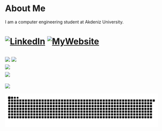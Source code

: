 # About Me
I am a computer engineering student at Akdeniz University. 
# [![LinkedIn](https://img.shields.io/badge/LinkedIn-%230077B5.svg?logo=linkedin&logoColor=white)](https://linkedin.com/in/efekurucay24/) [![MyWebsite](https://img.shields.io/badge/Visit%20My%20Website-1C1C1C)](https://www.efekurucay.com/)

![](https://github-readme-stats.vercel.app/api?username=efekurucay&theme=dark&hide_border=true&include_all_commits=true&count_private=false)
![](https://github-readme-stats.vercel.app/api/top-langs/?username=efekurucay&theme=dark&hide_border=true&include_all_commits=true&count_private=false&layout=compact)<br/>
![](https://github-readme-streak-stats.herokuapp.com/?user=efekurucay&theme=dark&hide_border=true)<br/>
![](https://quotes-github-readme.vercel.app/api?type=horizontal&theme=light)
---
[![](https://visitcount.itsvg.in/api?id=efekurucay&icon=0&color=12)](https://visitcount.itsvg.in)

<picture>
  <source media="(prefers-color-scheme: dark)" srcset="https://raw.githubusercontent.com/CagatayAkkas/CagatayAkkas/output/github-contribution-grid-snake-dark.svg">
  <source media="(prefers-color-scheme: light)" srcset="https://raw.githubusercontent.com/CagatayAkkas/CagatayAkkas/output/github-contribution-grid-snake.svg">
  <img alt="github contribution grid snake animation" src="https://raw.githubusercontent.com/CagatayAkkas/CagatayAkkas/output/github-contribution-grid-snake.svg">
</picture>
<!-- Proudly created with GPRM ( https://gprm.itsvg.in ) -->
